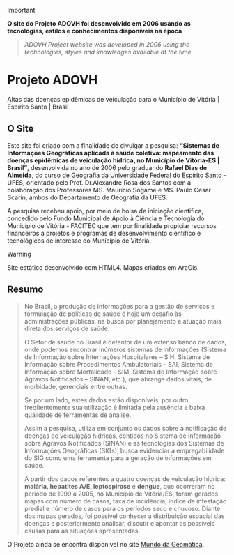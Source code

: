 > [!IMPORTANT]
> **O site do Projeto ADOVH foi desenvolvido em 2006 usando as tecnologias, estilos e conhecimentos disponíveis na época**
> > *ADOVH Project website was developed in 2006 using the technologies, styles and knowledges available at the time*

# Projeto ADOVH
Altas das doenças epidêmicas de veiculação para o Município de Vitória | Espírito Santo | Brasil

## O Site
Este site foi criado com a finalidade de divulgar a pesquisa: **“Sistemas de Informações Geográficas aplicada à saúde coletiva: mapeamento das doenças epidêmicas de veiculação hídrica, no Município de Vitória-ES | Brasil”**, desenvolvida no ano de 2006 pelo graduando **Rafael Dias de Almeida**, do curso de Geografia da Universidade Federal do Espírito Santo – UFES, orientado pelo Prof. Dr.Alexandre Rosa dos Santos com a colaboração dos Professores  MS. Maurício Sogame e MS. Paulo César Scarin, ambos do Departamento de Geografia da UFES.

A pesquisa recebeu apoio, por meio de bolsa de iniciação cientifica, concedido pelo Fundo Municipal de Apoio à Ciência e Tecnologia do Município de Vitória - FACITEC que tem por finalidade propiciar recursos financeiros a projetos e programas de desenvolvimento científico e tecnológicos de interesse do Município de Vitória.

> [!WARNING]
> Site estático desenvolvido com HTML4. Mapas criados em ArcGis.

## Resumo

> No Brasil, a produção de informações para a gestão de serviços e formulação de políticas de saúde é hoje um desafio às administrações públicas, na busca por planejamento e atuação mais direta dos serviços de saúde.
>
> O Setor de saúde no Brasil é detentor de um extenso banco de dados, onde podemos encontrar inúmeros sistemas de informações (Sistema de Informação sobre Internações Hospitalares – SIH, Sistema de Informação sobre Procedimentos Ambulatoriais – SAI, Sistema de Informação sobre Mortalidade – SIM, Sistema de Informação sobre Agravos Notificados – SINAN, etc.), que abrange dados vitais, de morbidade, gerenciais entre outras.
>
> Se por um lado, estes dados estão disponíveis, por outro, freqüentemente sua utilização é limitada pela ausência e baixa qualidade de ferramentas de análise.
>
> Assim a pesquisa, utiliza em conjunto os dados sobre a notificação de doenças de veiculação hídricas, contidos no Sistema de Informação sobre Agravos Notificados (SINAN) e as tecnologias dos Sistemas de Informações Geográficas (SIGs), busca evidenciar a empregabilidade do SIG como  uma ferramenta para a geração de informações em saúde.
>
> A partir dos dados referentes a quatro doenças de veiculação hídrica: **malária, hepatites A/E, leptospirose** e **dengue**, que ocorreram no período de 1999 a 2005, no Município de Vitória/ES, foram gerados mapas com número de casos, taxa de incidência, índice de infestação predial e número de casos para os períodos seco e chuvoso. Diante dos mapas gerados, foi possível conhecer a distribuição espacial das doenças e posteriormente analisar, discutir e apontar as possíveis causas para as situações apresentadas.

O Projeto ainda se encontra disponível no site [Mundo da Geomática](https://www.mundogeomatica.com/adovh/adovh.htm).

